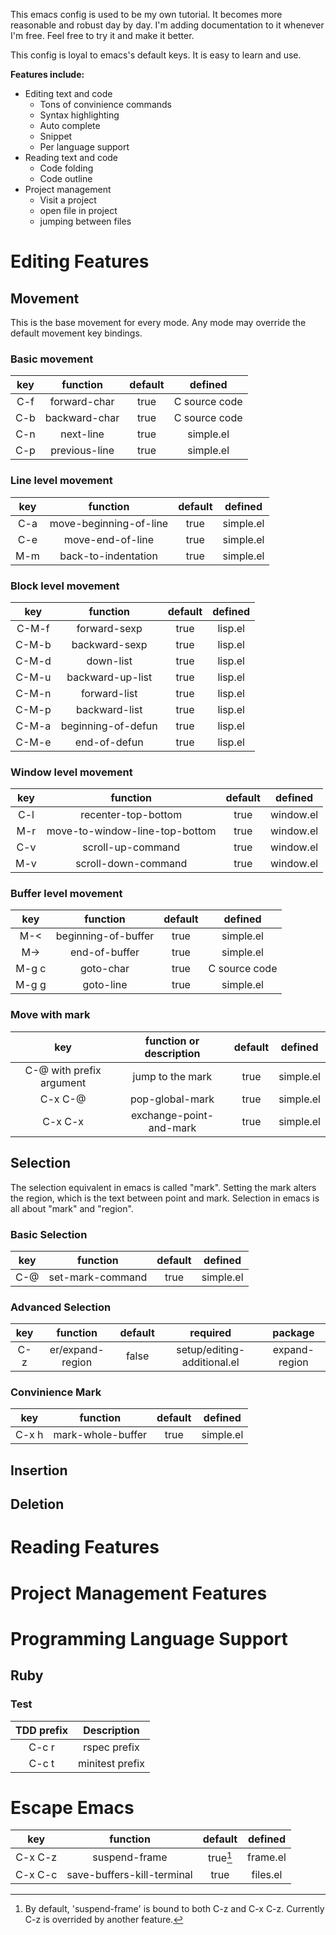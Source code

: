 This emacs config is used to be my own tutorial. It becomes more reasonable and robust day by day. I'm adding documentation to it whenever I'm free. Feel free to try it and make it better.

This config is loyal to emacs's default keys. It is easy to learn and use.

**Features include:**
* Editing text and code
  * Tons of convinience commands
  * Syntax highlighting
  * Auto complete
  * Snippet
  * Per language support
* Reading text and code
  * Code folding
  * Code outline
* Project management
  * Visit a project
  * open file in project
  * jumping between files

Editing Features
================

## Movement

This is the base movement for every mode.
Any mode may override the default movement key bindings.

### Basic movement

| key | function | default | defined |
|:-----:|:---------------:|:---------:|:------:|
| C-f | forward-char | true | C source code |
| C-b | backward-char | true | C source code |
| C-n | next-line | true | simple.el |
| C-p | previous-line | true | simple.el |

### Line level movement

| key | function | default | defined |
|:-----:|:---------------:|:---------:|:------:|
| C-a | move-beginning-of-line | true | simple.el |
| C-e | move-end-of-line | true | simple.el |
| M-m | back-to-indentation | true | simple.el |

### Block level movement

| key | function | default | defined |
|:-----:|:---------------:|:---------:|:------:|
| C-M-f | forward-sexp | true | lisp.el |
| C-M-b | backward-sexp | true | lisp.el |
| C-M-d | down-list | true | lisp.el |
| C-M-u | backward-up-list | true | lisp.el |
| C-M-n | forward-list | true | lisp.el |
| C-M-p | backward-list | true | lisp.el |
| C-M-a | beginning-of-defun | true | lisp.el |
| C-M-e | end-of-defun | true | lisp.el |

### Window level movement

| key | function | default | defined |
|:-----:|:---------------:|:---------:|:------:|
| C-l | recenter-top-bottom | true | window.el |
| M-r | move-to-window-line-top-bottom | true | window.el |
| C-v | scroll-up-command | true | window.el |
| M-v | scroll-down-command | true | window.el |

### Buffer level movement

| key | function | default | defined |
|:-----:|:---------------:|:---------:|:------:|
| M-< | beginning-of-buffer | true | simple.el |
| M-> | end-of-buffer | true | simple.el |
| M-g c | goto-char | true | C source code |
| M-g g | goto-line | true | simple.el |

### Move with mark

| key | function or description | default | defined |
|:-----:|:---------------:|:---------:|:------:|
| C-@ with prefix argument | jump to the mark | true | simple.el |
| C-x C-@ | pop-global-mark | true | simple.el |
| C-x C-x | exchange-point-and-mark | true | simple.el |

## Selection

The selection equivalent in emacs is called "mark". Setting the mark alters the region, which is the text between point and mark. Selection in emacs is all about "mark" and "region".

### Basic Selection

| key | function | default | defined |
|:-----:|:---------------:|:---------:|:------:|
| C-@ | set-mark-command | true | simple.el |

### Advanced Selection
| key | function | default | required | package |
|:-----:|:---------------:|:---------:|:------:|:----:|
| C-z | er/expand-region | false | setup/editing-additional.el | expand-region |


### Convinience Mark

| key | function | default | defined |
|:-----:|:---------------:|:---------:|:------:|
| C-x h | mark-whole-buffer | true | simple.el |

## Insertion

## Deletion

# Reading Features

# Project Management Features

# Programming Language Support

## Ruby

### Test

| TDD prefix | Description  |
|:--------------------:|:---------------------------:|
| C-c r | rspec prefix |
| C-c t | minitest prefix |

# Escape Emacs
| key | function | default | defined |
|:-----:|:---------------:|:---------:|:------:|
| C-x C-z | suspend-frame | true[^1] | frame.el |
| C-x C-c | save-buffers-kill-terminal | true | files.el |

[^1]: By default, 'suspend-frame' is bound to both C-z and C-x C-z. Currently C-z is overrided by another feature.
